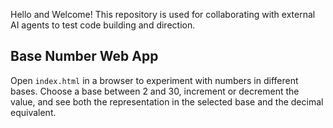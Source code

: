 Hello and Welcome! This repository is used for collaborating with external AI agents to test code building and direction.

## Base Number Web App

Open `index.html` in a browser to experiment with numbers in different bases. Choose a base between 2 and 30, increment or decrement the value, and see both the representation in the selected base and the decimal equivalent.
